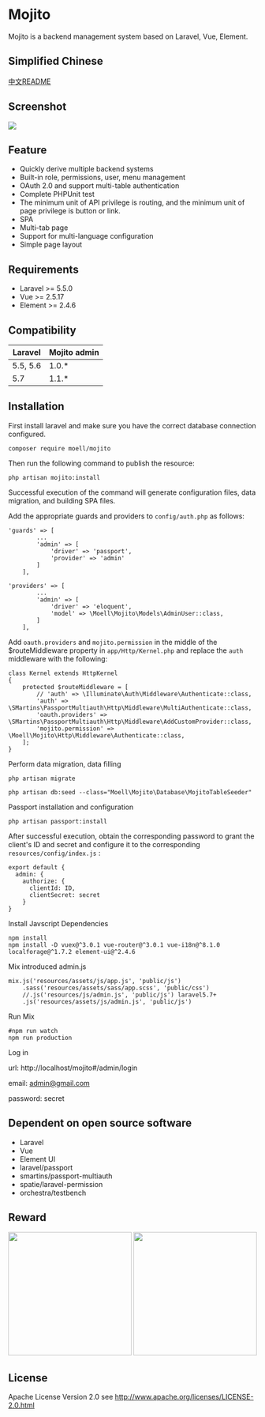 # Mojito

Mojito is a backend management system based on Laravel, Vue, Element.

## Simplified Chinese

[中文README](./README_zh.md)

## Screenshot

![](http://ww1.sinaimg.cn/large/7a679ca1gy1fvrktohzfaj213x0ieq3j.jpg)

## Feature

* Quickly derive multiple backend systems
* Built-in role, permissions, user, menu management
* OAuth 2.0 and support multi-table authentication
* Complete PHPUnit test
* The minimum unit of API privilege is routing, and the minimum unit of page privilege is button or link.
* SPA
* Multi-tab page
* Support for multi-language configuration
* Simple page layout

## Requirements

- Laravel  >= 5.5.0
- Vue >= 2.5.17
- Element >= 2.4.6

## Compatibility

| Laravel  | Mojito admin |
| -------- | ------------ |
| 5.5, 5.6 | 1.0.*        |
| 5.7      | 1.1.*        |

## Installation

First install laravel and make sure you have the correct database connection configured.

```
composer require moell/mojito
```

Then run the following command to publish the resource:

```
php artisan mojito:install
```

Successful execution of the command will generate configuration files, data migration, and building SPA files.

Add the appropriate guards and providers to `config/auth.php` as follows: 

```
'guards' => [
        ...
        'admin' => [
            'driver' => 'passport',
            'provider' => 'admin'
        ]
    ],

'providers' => [
        ...
        'admin' => [
            'driver' => 'eloquent',
            'model' => \Moell\Mojito\Models\AdminUser::class,
        ]
    ],
```

Add `oauth.providers` and `mojito.permission` in the middle of the $routeMiddleware property in `app/Http/Kernel.php` and replace the `auth` middleware with the following:

```
class Kernel extends HttpKernel
{
    protected $routeMiddleware = [
        // 'auth' => \Illuminate\Auth\Middleware\Authenticate::class,
        'auth' => \SMartins\PassportMultiauth\Http\Middleware\MultiAuthenticate::class,
        'oauth.providers' => \SMartins\PassportMultiauth\Http\Middleware\AddCustomProvider::class,
        'mojito.permission' => \Moell\Mojito\Http\Middleware\Authenticate::class,
    ];
}
```

Perform data migration, data filling

```
php artisan migrate

php artisan db:seed --class="Moell\Mojito\Database\MojitoTableSeeder"
```

Passport installation and configuration

```
php artisan passport:install
```

After successful execution, obtain the corresponding password to grant the client's ID and secret and configure it to the corresponding `resources/config/index.js` :

```
export default {
  admin: {
    authorize: {
      clientId: ID,
      clientSecret: secret
    }
}
```

Install Javscript Dependencies

```shell
npm install
npm install -D vuex@^3.0.1 vue-router@^3.0.1 vue-i18n@^8.1.0 localforage@^1.7.2 element-ui@^2.4.6
```

Mix introduced admin.js

```
mix.js('resources/assets/js/app.js', 'public/js')
    .sass('resources/assets/sass/app.scss', 'public/css')
    //.js('resources/js/admin.js', 'public/js') laravel5.7+
    .js('resources/assets/js/admin.js', 'public/js')
```

Run Mix

```
#npm run watch
npm run production
```

Log in

url: http://localhost/mojito#/admin/login

email: admin@gmail.com

password: secret

## Dependent on open source software

* Laravel
* Vue
* Element UI
* laravel/passport
* smartins/passport-multiauth
* spatie/laravel-permission
* orchestra/testbench

## Reward

<p>
	<img src="http://ww1.sinaimg.cn/mw690/7a679ca1ly1fvxrfnvxa4j20dw0dwdic.jpg" width="250" />
  <img src="http://ww1.sinaimg.cn/mw690/7a679ca1ly1fvxrfnr0dhj20dw0dwgp0.jpg" width="250" />
</p>

## License

Apache License Version 2.0 see http://www.apache.org/licenses/LICENSE-2.0.html
